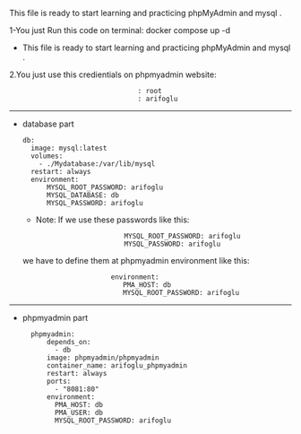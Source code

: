 This file is ready to start learning and practicing  phpMyAdmin and mysql .

1-You just Run this code on terminal:
                                     docker compose up -d


* This file is ready to start learning and practicing  phpMyAdmin and mysql .

2.You just use this credientials on phpmyadmin website:

                                    : root
                                    : arifoglu

 -------------------------------------------------------------------------

* database part

      db:
        image: mysql:latest
        volumes:
          - ./Mydatabase:/var/lib/mysql
        restart: always
        environment:
            MYSQL_ROOT_PASSWORD: arifoglu 
            MYSQL_DATABASE: db
            MYSQL_PASSWORD: arifoglu 


  * Note: If we use these passwords like this:

                              MYSQL_ROOT_PASSWORD: arifoglu 
                              MYSQL_PASSWORD: arifoglu 

   we have to define them at phpmyadmin environment like this:

                            environment:
                               PMA_HOST: db 
                               MYSQL_ROOT_PASSWORD: arifoglu 

 ------------------------------------------------------------------------------
* phpmyadmin part 

        phpmyadmin:
            depends_on:
              - db
            image: phpmyadmin/phpmyadmin
            container_name: arifoglu_phpmyadmin
            restart: always
            ports:           
              - "8081:80"
            environment:
              PMA_HOST: db 
              PMA_USER: db 
              MYSQL_ROOT_PASSWORD: arifoglu 

